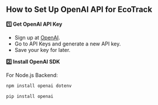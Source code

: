 ## How to Set Up OpenAI API for EcoTrack

**1️⃣ Get OpenAI API Key**
- Sign up at [OpenAI](https://www.openai.com/).
- Go to API Keys and generate a new API key.
- Save your key for later.

**2️⃣ Install OpenAI SDK**

For Node.js Backend:
```sh
npm install openai dotenv

pip install openai
